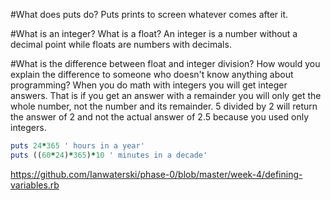 #What does puts do?
Puts prints to screen whatever comes after it.

#What is an integer? What is a float?
An integer is a number without a decimal point while floats are numbers with decimals.

#What is the difference between float and integer division? How would you explain the difference to someone who doesn't know anything about programming?
When you do math with integers you will get integer answers.  That is if you get an answer with a remainder you will only get the whole number, not the number and its remainder. 5 divided by 2 will return the answer of 2 and not the actual answer of 2.5 because you used only integers.

```ruby
puts 24*365 ' hours in a year'
puts ((60*24)*365)*10 ' minutes in a decade'
```

https://github.com/Ianwaterski/phase-0/blob/master/week-4/defining-variables.rb